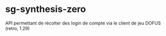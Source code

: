 # sg-synthesis-zero
API permettant de récolter des login de compte via le client de jeu DOFUS (retro, 1.29)
